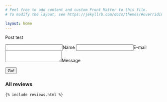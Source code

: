 ```yaml
---
# Feel free to add content and custom Front Matter to this file.
# To modify the layout, see https://jekyllrb.com/docs/themes/#overriding-theme-defaults

layout: home
---
```


Post test

<form method="POST" action="https://api.staticman.net/v3/entry/github/DarkBaptism/test/master/_data/reviews">
  <input name="options[redirect]" type="hidden" value="https://darkbaptism.github.io/test">
  <!-- e.g. "2016-01-02-this-is-a-post" -->
  <input name="options[slug]" type="hidden" value="{{ page.slug }}">
  <label><input name="fields[name]" type="text">Name</label>
  <label><input name="fields[email]" type="email">E-mail</label>
  <label><textarea name="fields[message]"></textarea>Message</label>
  
  <button type="submit">Go!</button>
</form>

<section class="constrain">
    <h3>All reviews</h3>

    {% include reviews.html %}
</section>